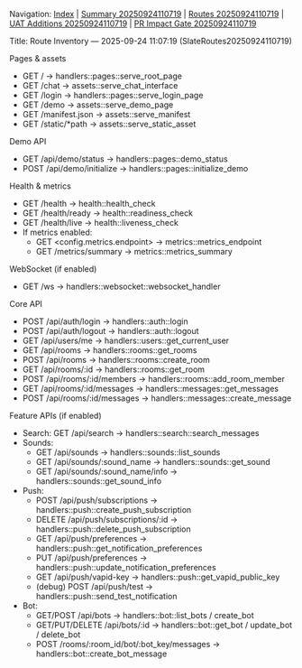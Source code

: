 Navigation: [Index](./Slate-Index-20250924002704.md) | [Summary 20250924110719](./SlateSummary20250924110719.md) | [Routes 20250924110719](./SlateRoutes20250924110719.md) | [UAT Additions 20250924110719](./SlateUATAdditions20250924110719.md) | [PR Impact Gate 20250924110719](./SlatePrImpactGate20250924110719.md)

Title: Route Inventory — 2025-09-24 11:07:19 (SlateRoutes20250924110719)

Pages & assets
- GET  / → handlers::pages::serve_root_page
- GET  /chat → assets::serve_chat_interface
- GET  /login → handlers::pages::serve_login_page
- GET  /demo → assets::serve_demo_page
- GET  /manifest.json → assets::serve_manifest
- GET  /static/*path → assets::serve_static_asset

Demo API
- GET  /api/demo/status → handlers::pages::demo_status
- POST /api/demo/initialize → handlers::pages::initialize_demo

Health & metrics
- GET  /health → health::health_check
- GET  /health/ready → health::readiness_check
- GET  /health/live → health::liveness_check
- If metrics enabled:
  - GET <config.metrics.endpoint> → metrics::metrics_endpoint
  - GET /metrics/summary → metrics::metrics_summary

WebSocket (if enabled)
- GET /ws → handlers::websocket::websocket_handler

Core API
- POST /api/auth/login → handlers::auth::login
- POST /api/auth/logout → handlers::auth::logout
- GET  /api/users/me → handlers::users::get_current_user
- GET  /api/rooms → handlers::rooms::get_rooms
- POST /api/rooms → handlers::rooms::create_room
- GET  /api/rooms/:id → handlers::rooms::get_room
- POST /api/rooms/:id/members → handlers::rooms::add_room_member
- GET  /api/rooms/:id/messages → handlers::messages::get_messages
- POST /api/rooms/:id/messages → handlers::messages::create_message

Feature APIs (if enabled)
- Search: GET /api/search → handlers::search::search_messages
- Sounds:
  - GET /api/sounds → handlers::sounds::list_sounds
  - GET /api/sounds/:sound_name → handlers::sounds::get_sound
  - GET /api/sounds/:sound_name/info → handlers::sounds::get_sound_info
- Push:
  - POST /api/push/subscriptions → handlers::push::create_push_subscription
  - DELETE /api/push/subscriptions/:id → handlers::push::delete_push_subscription
  - GET /api/push/preferences → handlers::push::get_notification_preferences
  - PUT /api/push/preferences → handlers::push::update_notification_preferences
  - GET /api/push/vapid-key → handlers::push::get_vapid_public_key
  - (debug) POST /api/push/test → handlers::push::send_test_notification
- Bot:
  - GET/POST /api/bots → handlers::bot::list_bots / create_bot
  - GET/PUT/DELETE /api/bots/:id → handlers::bot::get_bot / update_bot / delete_bot
  - POST /rooms/:room_id/bot/:bot_key/messages → handlers::bot::create_bot_message
